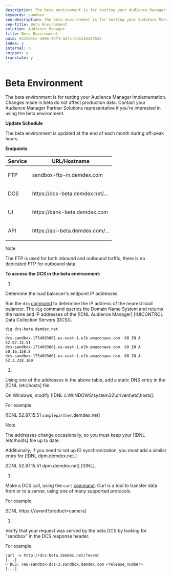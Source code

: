 ```yaml
---
description: The beta environment is for testing your Audience Manager implementation. Changes made in beta do not affect production data. Contact your Audience Manager Partner Solutions representative if you're interested in using the beta environment.
keywords: sandbox
seo-description: The beta environment is for testing your Audience Manager implementation. Changes made in beta do not affect production data. Contact your Audience Manager Partner Solutions representative if you're interested in using the beta environment.
seo-title: Beta Environment
solution: Audience Manager
title: Beta Environment
uuid: 933c05cc-199e-44f3-ad7c-cd151034d52a
index: y
internal: n
snippet: y
translate: y
---
```


# Beta Environment

The beta environment is for testing your Audience Manager implementation. Changes made in beta do not affect production data. Contact your Audience Manager Partner Solutions representative if you're interested in using the beta environment.



**Update Schedule** 


The beta environment is updated at the end of each month during off-peak hours. 



<!-- Added re: AAM-30826. -->



**Endpoints** 

<table id="table_6F388D1F7EC74D859D32ACAB56788412"> 
 <thead> 
  <tr> 
   <th colname="col1" class="entry"> Service </th> 
   <th colname="col2" class="entry"> URL/Hostname </th> 
  </tr> 
 </thead>
 <tbody> 
  <tr> 
   <td colname="col1"> <p>FTP </p> </td> 
   <td colname="col2"> <p> <span class="filepath"> sandbox-ftp-in.demdex.com</span> </p> </td> 
  </tr> 
  <tr> 
   <td colname="col1"> <p>DCS </p> </td> 
   <td colname="col2"> <p> <span class="filepath"> https://dcs-beta.demdex.net/...</span> </p> </td> 
  </tr> 
  <tr> 
   <td colname="col1"> <p>UI </p> </td> 
   <td colname="col2"> <p> <span class="filepath"> https://bank-beta.demdex.com </span> </p> </td> 
  </tr> 
  <tr> 
   <td colname="col1"> <p>API </p> </td> 
   <td colname="col2"> <p> <span class="filepath"> https://api-beta.demdex.com/...</span> </p> </td> 
  </tr> 
 </tbody> 
</table>




>[!NOTE]
>
>The FTP is used for both inbound and outbound traffic, there is no dedicated FTP for outbound data.



**To access the DCS in the beta environment:** 

1. 

   Determine the load balancer's endpoint IP addresses. 


   Run the `dig` [command](https://en.wikipedia.org/wiki/Dig_(command)) to determine the IP address of the nearest load balancer. The `dig` command queries the Domain Name System and returns the name and IP addresses of the [!DNL Audience Manager] [!UICONTROL Data Collection Servers (DCS)]. 

   ```
   dig dcs-beta.demdex.net
   ...
   dcs-sandbox-1754093861.us-east-1.elb.amazonaws.com. 60 IN A 52.87.15.51
   dcs-sandbox-1754093861.us-east-1.elb.amazonaws.com. 60 IN A 50.16.150.8
   dcs-sandbox-1754093861.us-east-1.elb.amazonaws.com. 60 IN A 52.2.228.100
   ```

1. 

   Using one of the addresses in the above table, add a static DNS entry in the [!DNL /etc/hosts] file. 


   On Windows, modify [!DNL c:\WINDOWS\system32\drivers\etc\hosts]. 


   For example: 


[!DNL 52.87.15.51 *`samplepartner`*.demdex.net] 



   >[!NOTE]
   >
   >The addresses change occasionally, so you must keep your [!DNL /etc/hosts] file up to date. 



   Additionally, if you need to set up ID synchronization, you must add a similar entry for [!DNL dpm.demdex.net.] 


[!DNL 52.87.15.51 dpm.demdex.net] [!DNL]. 

1. 

   Make a DCS call, using the `curl` [command](https://curl.haxx.se/docs/manpage.html). Curl is a tool to transfer data from or to a server, using one of many supported protocols. 


   For example: 


[!DNL https://<domain>/event?product=camera] 

1. 

   Verify that your request was served by the beta DCS by looking for "sandbox" in the DCS response header. 


   For example: 


   ```
   curl -v http://dcs-beta.demdex.net/?event
   [...]
   < DCS: va6-sandbox-dcs-3.sandbox.demdex.com <release_number>
   [...]
   ```




